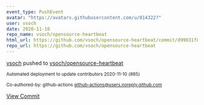 ```yaml
---
event_type: PushEvent
avatar: "https://avatars.githubusercontent.com/u/814322?"
user: vsoch
date: 2020-11-10
repo_name: vsoch/opensource-heartbeat
html_url: https://github.com/vsoch/opensource-heartbeat/commit/d99031f865344057ab75eef2960ab26c5dc750a8
repo_url: https://github.com/vsoch/opensource-heartbeat
---
```


<a href='https://github.com/vsoch' target='_blank'>vsoch</a> pushed to <a href='https://github.com/vsoch/opensource-heartbeat' target='_blank'>vsoch/opensource-heartbeat</a>

<small>Automated deployment to update contributors 2020-11-10 (#85)

Co-authored-by: github-actions <github-actions@users.noreply.github.com></small>

<a href='https://github.com/vsoch/opensource-heartbeat/commit/d99031f865344057ab75eef2960ab26c5dc750a8' target='_blank'>View Commit</a>